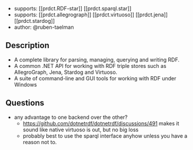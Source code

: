 
- supports: [[prdct.RDF-star]] [[prdct.sparql.star]]
- supports: [[prdct.allegrograph]] [[prdct.virtuoso]] [[prdct.jena]] [[prdct.stardog]]
- author: @ruben-taelman

## Description

- A complete library for parsing, managing, querying and writing RDF.
- A common .NET API for working with RDF triple stores such as AllegroGraph, Jena, Stardog and Virtuoso.
- A suite of command-line and GUI tools for working with RDF under Windows

## Questions

- any advantage to one backend over the other?
  - https://github.com/dotnetrdf/dotnetrdf/discussions/491 makes it sound like native virtuoso is out, but no big loss
  - probably best to use the sparql interface anyhow unless you have a reason not to. 